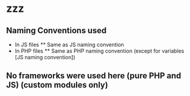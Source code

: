 # zzz

## Naming Conventions used
  * In JS files
    ** Same as JS naming convention
  * In PHP files
    ** Same as PHP naming convention (except for variables [JS naming convention])

## No frameworks were used here (pure PHP and JS) (custom modules only)
